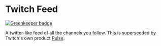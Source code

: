 # Twitch Feed

[![Greenkeeper badge](https://badges.greenkeeper.io/freaktechnik/twitch-feed.svg)](https://greenkeeper.io/)

A twitter-like feed of all the channels you follow. This is superseeded by Twitch's own product [Pulse](https://blog.twitch.tv/https-blog-twitch-tv-pulse-lets-share-emote-and-discover-more-together-57d3460aa9f0#.ydp443b6w).
